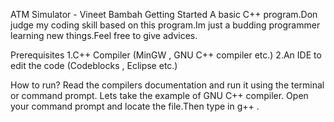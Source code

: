 ATM Simulator - Vineet Bambah 
Getting Started
A basic C++ program.Don judge my coding skill based on this program.Im just a budding programmer 
learning new things.Feel free to give advices.

Prerequisites
1.C++ Compiler (MinGW , GNU C++ compiler etc.)
2.An IDE to edit the code (Codeblocks , Eclipse etc.)

How to run?
Read the compilers documentation and run it using the terminal or command prompt.
         Lets take the example of GNU C++ compiler.
         Open your command prompt and locate the file.Then type in g++ <filename>.
